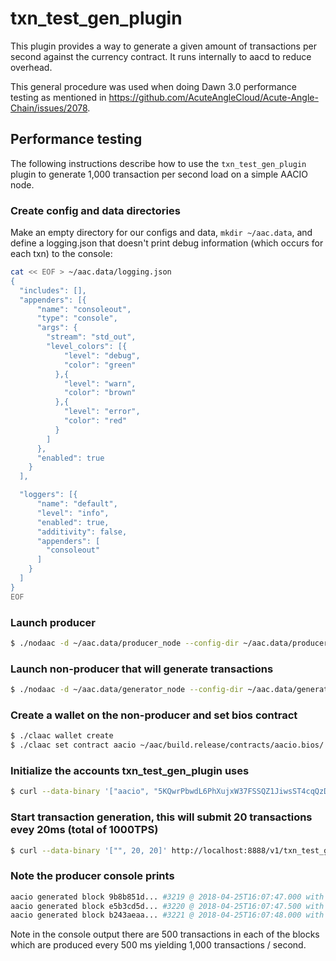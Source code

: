 # txn\_test\_gen\_plugin

This plugin provides a way to generate a given amount of transactions per second against the currency contract. It runs internally to aacd to reduce overhead.

This general procedure was used when doing Dawn 3.0 performance testing as mentioned in https://github.com/AcuteAngleCloud/Acute-Angle-Chain/issues/2078.

## Performance testing

The following instructions describe how to use the `txn_test_gen_plugin` plugin to generate 1,000 transaction per second load on a simple AACIO node.

### Create config and data directories
Make an empty directory for our configs and data, `mkdir ~/aac.data`, and define a logging.json that doesn't print debug information (which occurs for each txn) to the console:
```bash
cat << EOF > ~/aac.data/logging.json
{
  "includes": [],
  "appenders": [{
      "name": "consoleout",
      "type": "console",
      "args": {
        "stream": "std_out",
        "level_colors": [{
            "level": "debug",
            "color": "green"
          },{
            "level": "warn",
            "color": "brown"
          },{
            "level": "error",
            "color": "red"
          }
        ]
      },
      "enabled": true
    }
  ],

  "loggers": [{
      "name": "default",
      "level": "info",
      "enabled": true,
      "additivity": false,
      "appenders": [
        "consoleout"
      ]
    }
  ]
}
EOF
```

### Launch producer
```bash
$ ./nodaac -d ~/aac.data/producer_node --config-dir ~/aac.data/producer_node -l ~/aac.data/logging.json --http-server-address "" -p aacio -e
```

### Launch non-producer that will generate transactions
```bash
$ ./nodaac -d ~/aac.data/generator_node --config-dir ~/aac.data/generator_node -l ~/aac.data/logging.json --plugin aacio::txn_test_gen_plugin --plugin aacio::wallet_api_plugin --plugin aacio::chain_api_plugin --p2p-peer-address localhost:9876 --p2p-listen-endpoint localhost:5555
```

### Create a wallet on the non-producer and set bios contract
```bash
$ ./claac wallet create
$ ./claac set contract aacio ~/aac/build.release/contracts/aacio.bios/ 
```

### Initialize the accounts txn_test_gen_plugin uses
```bash
$ curl --data-binary '["aacio", "5KQwrPbwdL6PhXujxW37FSSQZ1JiwsST4cqQzDeyXtP79zkvFD3"]' http://localhost:8888/v1/txn_test_gen/create_test_accounts
```

### Start transaction generation, this will submit 20 transactions evey 20ms (total of 1000TPS)
```bash
$ curl --data-binary '["", 20, 20]' http://localhost:8888/v1/txn_test_gen/start_generation
```

### Note the producer console prints
```bash
aacio generated block 9b8b851d... #3219 @ 2018-04-25T16:07:47.000 with 500 trxs, lib: 3218
aacio generated block e5b3cd5d... #3220 @ 2018-04-25T16:07:47.500 with 500 trxs, lib: 3219
aacio generated block b243aeaa... #3221 @ 2018-04-25T16:07:48.000 with 500 trxs, lib: 3220
```

Note in the console output there are 500 transactions in each of the blocks which are produced every 500 ms yielding 1,000 transactions / second.
